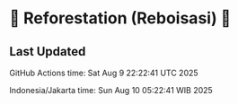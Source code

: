 
# 🌳 Reforestation (Reboisasi) 🌲

## Last Updated

GitHub Actions time: Sat Aug  9 22:22:41 UTC 2025

Indonesia/Jakarta time: Sun Aug 10 05:22:41 WIB 2025
